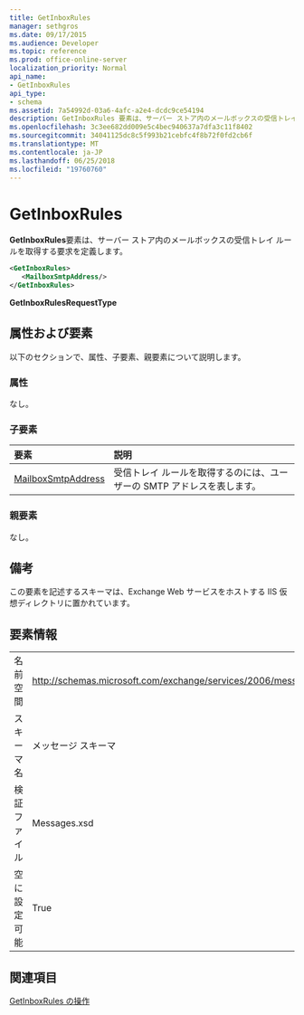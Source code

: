 ```yaml
---
title: GetInboxRules
manager: sethgros
ms.date: 09/17/2015
ms.audience: Developer
ms.topic: reference
ms.prod: office-online-server
localization_priority: Normal
api_name:
- GetInboxRules
api_type:
- schema
ms.assetid: 7a54992d-03a6-4afc-a2e4-dcdc9ce54194
description: GetInboxRules 要素は、サーバー ストア内のメールボックスの受信トレイ ルールを取得する要求を定義します。
ms.openlocfilehash: 3c3ee682dd009e5c4bec940637a7dfa3c11f8402
ms.sourcegitcommit: 34041125dc8c5f993b21cebfc4f8b72f0fd2cb6f
ms.translationtype: MT
ms.contentlocale: ja-JP
ms.lasthandoff: 06/25/2018
ms.locfileid: "19760760"
---
```

# <a name="getinboxrules"></a>GetInboxRules

**GetInboxRules**要素は、サーバー ストア内のメールボックスの受信トレイ ルールを取得する要求を定義します。 
  
```XML
<GetInboxRules>
   <MailboxSmtpAddress/>
</GetInboxRules>
```

 **GetInboxRulesRequestType**
## <a name="attributes-and-elements"></a>属性および要素

以下のセクションで、属性、子要素、親要素について説明します。
  
### <a name="attributes"></a>属性

なし。
  
### <a name="child-elements"></a>子要素

|**要素**|**説明**|
|:-----|:-----|
|[MailboxSmtpAddress](mailboxsmtpaddress.md) <br/> |受信トレイ ルールを取得するのには、ユーザーの SMTP アドレスを表します。  <br/> |
   
### <a name="parent-elements"></a>親要素

なし。
  
## <a name="remarks"></a>備考

この要素を記述するスキーマは、Exchange Web サービスをホストする IIS 仮想ディレクトリに置かれています。
  
## <a name="element-information"></a>要素情報

|||
|:-----|:-----|
|名前空間  <br/> |http://schemas.microsoft.com/exchange/services/2006/messages  <br/> |
|スキーマ名  <br/> |メッセージ スキーマ  <br/> |
|検証ファイル  <br/> |Messages.xsd  <br/> |
|空に設定可能  <br/> |True  <br/> |
   
## <a name="see-also"></a>関連項目



[GetInboxRules の操作](getinboxrules-operation.md)

